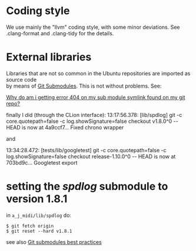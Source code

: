 # Coding style

We use mainly the "llvm" coding style, with some minor deviations.
See .clang-format and .clang-tidy for the details.

# External libraries
Libraries that are not so common in the Ubuntu repositories are imported as source code  
by means of
[Git Submodules](https://git-scm.com/book/en/v2/Git-Tools-Submodules).
This is not without problems. 
See:

[Why do am i getting error 404 on my sub module symlink found on my git repo?](https://www.nuomiphp.com/eplan/en/199186.html)

finally I did (through the CLion interface):
13:17:56.378: [lib/spdlog] git -c core.quotepath=false -c log.showSignature=false checkout v1.8.0^0 --
HEAD is now at 4a9ccf7... Fixed chrono wrapper

and 

13:34:28.472: [tests/lib/googletest] git -c core.quotepath=false -c log.showSignature=false checkout release-1.10.0^0 --
HEAD is now at 703bd9c... Googletest export

# setting the _spdlog_ submodule to version 1.8.1

in `a_j_midi/lib/spdlog` do:
```commandline
$ git fetch origin
$ git reset --hard v1.8.1
```

see also 
[Git submodules best practices](https://gist.github.com/slavafomin/08670ec0c0e75b500edbaa5d43a5c93c)